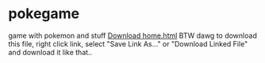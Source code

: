 # pokegame
game with pokemon and stuff
[Download home.html](https://github.com/calebblol1/pokegame/refs/heads/main/hello/home.html)
BTW dawg to download this file, right click link, select "Save Link As..." or "Download Linked File" and download it like that..
